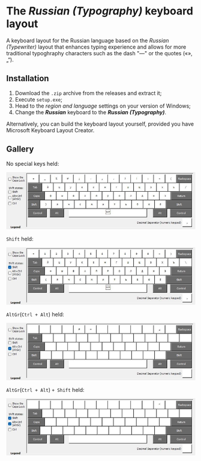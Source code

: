 # The *Russian (Typography)* keyboard layout

A keyboard layout for the Russian language based on the *Russian (Typewriter)* layout that enhances typing experience and allows for more traditional typoghraphy characters such as the dash "—" or the quotes («», „“).

## Installation

1. Download the `.zip` archive from the releases and extract it;
2. Execute `setup.exe`;
3. Head to the *region and language* settings on your version of Windows;
4. Change the ***Russian*** keyboard to the ***Russian (Typography)***.

Alternatively, you can build the keyboard layout yourself, provided you have Microsoft Keyboard Layout Creator.

## Gallery

No special keys held:

![nothing](bin/ru-tg.jpg)

`Shift` held:

![nothing](bin/ru-tgShft.jpg)

`AltGr`(`Ctrl + Alt`) held:

![nothing](bin/ru-tgAltGr.jpg)

`AltGr`(`Ctrl + Alt`) `+ Shift` held:

![nothing](bin/ru-tgShftAltGr.jpg)
